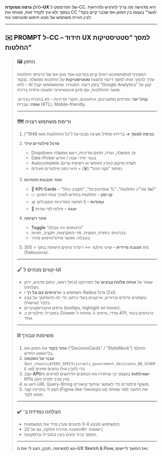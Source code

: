 להלן **גרסה ממוקדת-UX** של הפרומפט ל-CC.
היא מדגישה *מה* צריך להרגיש ולהיראות במסך ולא *איך* לקודד זאת, ומנחה את CC “לגשר” בעצמו בין המוק-אפ שכבר קיים בקוד לבין חוויית משתמש של מנוע חיפוש סטטיסטי נוח:

---

## ✉️ PROMPT ל-CC – חידוד UX למסך “סטטיסטיקות החלטות”

> ### 🖼️ החזון
>
> קיים בפרונט-אנד מוק-אפ של כרטיסי החלטות (ראה screenshot המצורף בקוד).
> עליך להפוך אותו למסך דינמי להצגת **סטטיסטיקות** על החלטות ממשלה – ללא AI בזמן ריצה.
> המטרה: שהמשתמש יקבל “Google Analytics” קטן על מאגר ההחלטות, עם סינון אינטואיטיבי ותצוגה גרפית ברורה.
>
> **קהל יעד:** אזרחים מתעניינים, עיתונאים, חוקרי מדיניות – לא בהכרח טכניים.
> **שפה:** עברית (RTL), Mobile-friendly.
>
> ---
>
> ### 🗺️ זרימת משתמש רצויה
>
> 1. **כניסה למסך →** ברירת-מחדל מציגה מבט-על (“כל ההחלטות מאז 1948”).
> 2. **סרגל פילטרים עילי**
>
>    * Dropdown-ים: *ממשלה*, *ועדה*, *תחום מדיניות*, *ראש ממשלה*
>    * Date-Picker בטור יחיד: *שנה* / *חודש*
>    * Autocomplete לשדה *מיקום בארץ* (חופשי או רשימת ערים)
>    * כפתור “נקה הכול” (🗑) + חיווי כמה פילטרים פעילים
> 3. **אזור תובנות חזותיות**
>
>    * 🔢 **KPI-Cards** – “סה״כ החלטות”, “% אופרטיביות”, “תקציב כולל (₪)”
>    * 📈 **קו-זמן** – החלטות בחודש לאורך טווח הסינון
>    * 📊 **עמודות** – 5 תחומי המדיניות המובילים
>    * 🥧 **עוגה** – פילוח לפי ועדות
> 4. **אזור רשימה**
>
>    * **Toggle** “כרטיסים ↔ טבלה”
>    * בכרטיס: כותרת, תמצית, מד-התקדמות, תקציב, תגיות
>    * בטבלה: אפשר סידור/חיפוש מהיר
> 5. **תגובה מיידית** – שינוי פילטר ↔ רינדור גרפים ורשימה בתוך < 300 ms (Debounce).
>
> ---
>
> ### 🖌️ קווים מנחים ל-UI
>
> * שמור על **אותה פלטת צבעים** של הפרויקט (כחול ראשי, כתום מדגיש, ירוק הצלחה).
> * השתמש ב-**כרטיסים עם צל רך** ו-Radius גדול (2xl).
> * טקסטים גדולים וברורים, אייקונים בעלי כיתוב כדי לא להסתמך על צבע בלבד (נגישות).
> * גרפים אינטראקטיביים (tooltips, highlight on hover).
> * במובייל: פילטרים ב-Drawer צדדי, גרפים ↓ מתחת ל-KPI, כרטיסים בטור אחד.
>
> ---
>
> ### ⛓️ משימות עבורך
>
> 1. **אתר בקוד** את המוק-אפ (“DecisionCards” / “StatsMock”) והחלף בלייאאוט החדש.
> 2. **עבור על הסכמה** (`bot_chain\LAYERS_SPECS\israeli_government_decisions_DB_SCHEME.md`) כדי להבין אילו נתונים זמינים.
> 3. עצב **API/שאילתות** בעצמך כך שיחזירו את הנתונים הדרושים לגרפים וה-KPIs (אין צורך לפרט כאן).
> 4. דאג ש-URL Query-String משקף פילטרים כדי לאפשר שיתוף קישורים.
> 5. הצע לי בפריוויו קצר (Figma-like או טקסטואלי) את התוצר לפני שאתה ממזג לקוד.
>
> ---
>
> ### ✔️ הצלחה נמדדת ב־
>
> * המשתמש מבצע 3-4 סינונים ומבין מייד את המשמעות;
> * התגובה מהירה וחלקה, גם על 20K+ רשומות;
> * המסך ברור ונעים בעין במובייל ובדסקטופ.
>
> ---
>
> **גש למשימה, תכנן, הצג לי את ה-UX Sketch & Flow, ואז המשך ליישום.**
